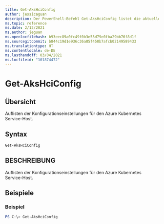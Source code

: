 ```yaml
---
title: Get-AksHciConfig
author: jessicaguan
description: Der PowerShell-Befehl Get-AksHciConfig listet die aktuellen Konfigurationseinstellungen für den Azure Kubernetes Service-Host auf.
ms.topic: reference
ms.date: 2/12/2021
ms.author: jeguan
ms.openlocfilehash: b93eec89a0fc49f0b3e53d79e0fba29bb76f8d1f
ms.sourcegitcommit: b844c19d1e936c36a85f450b7afcb02149589433
ms.translationtype: HT
ms.contentlocale: de-DE
ms.lasthandoff: 03/04/2021
ms.locfileid: "101874472"
---
```

# <a name="get-akshciconfig"></a>Get-AksHciConfig

## <a name="synopsis"></a>Übersicht
Auflisten der Konfigurationseinstellungen für den Azure Kubernetes Service-Host.

## <a name="syntax"></a>Syntax

```powershell
Get-AksHciConfig
```

## <a name="description"></a>BESCHREIBUNG
Auflisten der Konfigurationseinstellungen für den Azure Kubernetes Service-Host.

## <a name="examples"></a>Beispiele

### <a name="example"></a>Beispiel 
```powershell
PS C:\> Get-AksHciConfig
```


